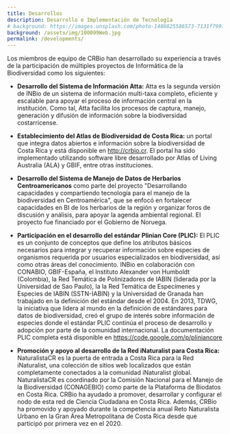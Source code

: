 ```yaml
---
title: Desarrollos
description: Desarrollo e Implementación de Tecnología
# background: https://images.unsplash.com/photo-1486825586573-7131f7991bdd?auto=format&w=2000
background: /assets/img/100099Web.jpg
permalink: /developments/
---
```


Los miembros de equipo de CRBio han desarrollado su experiencia a través de la participación de múltiples proyectos de Informática de la Biodiversidad como los siguientes:

- **Desarrollo del Sistema de Información Atta:** Atta es la segunda versión de INBio de un sistema de información multi-taxa completo, eficiente y escalable para apoyar el proceso de información central en la institución. Como tal, Atta facilita los procesos de captura, manejo, generación y difusión de información sobre la biodiversidad costarricense.

- **Establecimiento del Atlas de Biodiversidad de Costa Rica:** un portal que integra datos abiertos e información sobre la biodiversidad de Costa Rica y está disponible en http://crbio.cr. El portal ha sido implementado utilizando software libre desarrollado por Atlas of Living Australia (ALA) y GBIF, entre otras instituciones.

- **Desarrollo del Sistema de Manejo de Datos de Herbarios Centroamericanos** como parte del proyecto "Desarrollando capacidades y compartiendo tecnología para el manejo de la biodiversidad en Centroamérica", que se enfocó en fortalecer capacidades en BI de los herbarios de la región y organizar foros de discusión y análisis, para apoyar la agenda ambiental regional. El proyecto fue financiado por el Gobierno de Noruega.

- **Participación en el desarrollo del estándar Plinian Core (PLIC):** El PLIC es un conjunto de conceptos que define los atributos básicos necesarios para integrar y recuperar información sobre especies de organismos requerida por usuarios especializados en biodiversidad, así como otras áreas del conocimiento. INBio en colaboración con CONABIO, GBIF-España, el Instituto Alexander von Humboldt (Colombia), la Red Temática de Polinizadores de IABIN (liderada por la Universidad de Sao Paulo), la la Red Temática de Especímenes y Especies de IABIN (SSTN-IABIN) y la Universidad de Granada han trabajado en la definición del estándar desde el 2004. En 2013, TDWG, la iniciativa que lidera al mundo en la definición de estándares para datos de biodiversidad, creó el grupo de interés sobre información de especies donde el estándar PLIC continúa el proceso de desarrollo y adopción por parte de la comunidad internacional. La documentación PLIC completa está disponible en https://code.google.com/p/pliniancore

- **Promoción y apoyo al desarrollo de la Red iNaturalist para Costa Rica:** NaturalistaCR es la puerta de entrada a Costa Rica para la Red iNaturalist, una colección de sitios web localizados que están completamente conectados a la comunidad iNaturalist global. NaturalistaCR es coordinado por la Comisión Nacional para el Manejo de la Biodiversidad (CONAGEBIO) como parte de la Plataforma de Biodatos en Costa Rica. CRBio ha ayudado a promover, desarrollar y configurar el nodo de esta red de Ciencia Ciudadana en Costa Rica. Además, CRBio ha promovido y apoyado durante la competencia anual Reto Naturalista Urbano en la Gran Área Metropolitana de Costa Rica desde que participó por primera vez en el 2020.

